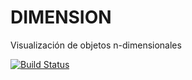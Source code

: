 # DIMENSION

Visualización de objetos n-dimensionales

[![Build Status](https://travis-ci.com/pablo-vs/dimension.svg?token=GSJFuf6yrwuW75X41Sc4&branch=master)](https://travis-ci.com/pablo-vs/tp-pr4)
